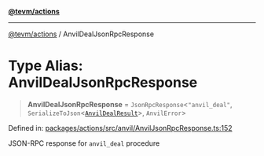 [**@tevm/actions**](../README.md)

***

[@tevm/actions](../globals.md) / AnvilDealJsonRpcResponse

# Type Alias: AnvilDealJsonRpcResponse

> **AnvilDealJsonRpcResponse** = `JsonRpcResponse`\<`"anvil_deal"`, `SerializeToJson`\<[`AnvilDealResult`](AnvilDealResult.md)\>, `AnvilError`\>

Defined in: [packages/actions/src/anvil/AnvilJsonRpcResponse.ts:152](https://github.com/evmts/tevm-monorepo/blob/main/packages/actions/src/anvil/AnvilJsonRpcResponse.ts#L152)

JSON-RPC response for `anvil_deal` procedure
